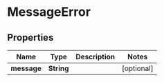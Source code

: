 

# MessageError


## Properties

| Name | Type | Description | Notes |
|------------ | ------------- | ------------- | -------------|
|**message** | **String** |  |  [optional] |



